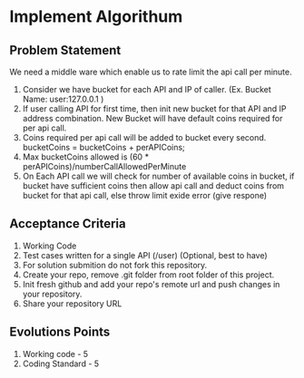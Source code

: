 
# Implement Algorithum

## Problem Statement
We need a middle ware which enable us to rate limit the api call per minute.

1. Consider we have bucket for each API and IP of caller. (Ex. Bucket Name: user:127.0.0.1 )
2. If user calling API for first time, then init new bucket for that API and IP address combination. New Bucket will have default coins required for per api call.
2. Coins required per api call will be added to bucket every second. bucketCoins = bucketCoins + perAPICoins;
3. Max bucketCoins allowed is (60 * perAPICoins)/numberCallAllowedPerMinute
4. On Each API call we will check for number of available coins in bucket, if bucket have sufficient coins then allow api call and deduct coins from bucket for that api call, else throw limit exide error (give respone)


## Acceptance Criteria
1. Working Code 
2. Test cases written for a single API (/user) (Optional, best to have)
3. For solution submition do not fork this repository.
4. Create your repo, remove .git folder from root folder of this project.
5. Init fresh github and add your repo's remote url and push changes in your repository.
6. Share your repository URL

## Evolutions Points
1. Working code - 5
2. Coding Standard - 5